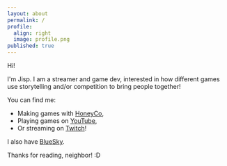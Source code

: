 ```yaml
---
layout: about
permalink: /
profile:
  align: right
  image: profile.png
published: true
---
```


Hi! 

I'm Jisp. I am a streamer and game dev, interested in how different games use storytelling and/or competition to bring people together!

You can find me:

- Making games with [HoneyCo](https://www.honeycogames.com/), 
- Playing games on [YouTube](https://www.youtube.com/@JispGames), 
- Or streaming on [Twitch](https://www.twitch.tv/JispGames)!

I also have [BlueSky](https://bsky.app/profile/jispgames.bsky.social). 

Thanks for reading, neighbor! :D